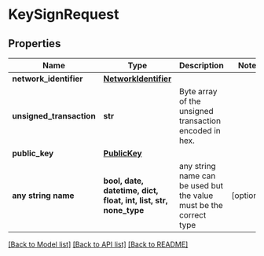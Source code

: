# KeySignRequest


## Properties
Name | Type | Description | Notes
------------ | ------------- | ------------- | -------------
**network_identifier** | [**NetworkIdentifier**](NetworkIdentifier.md) |  | 
**unsigned_transaction** | **str** | Byte array of the unsigned transaction encoded in hex. | 
**public_key** | [**PublicKey**](PublicKey.md) |  | 
**any string name** | **bool, date, datetime, dict, float, int, list, str, none_type** | any string name can be used but the value must be the correct type | [optional]

[[Back to Model list]](../README.md#documentation-for-models) [[Back to API list]](../README.md#documentation-for-api-endpoints) [[Back to README]](../README.md)


